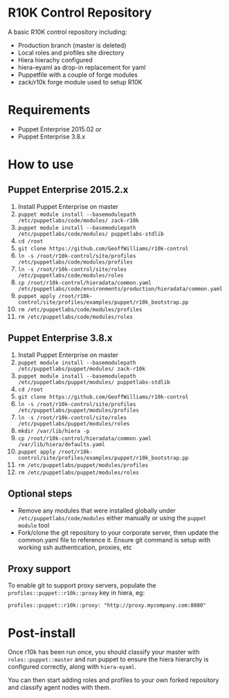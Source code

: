 # R10K Control Repository
A basic R10K control repository including:
* Production branch (master is deleted)
* Local roles and profiles site directory
* Hiera hierachy configured
* hiera-eyaml as drop-in replacement for yaml
* Puppetfile with a couple of forge modules
* zack/r10k forge module used to setup R10K

# Requirements
* Puppet Enterprise 2015.02
_or_
* Puppet Enterprise 3.8.x

# How to use 

## Puppet Enterprise 2015.2.x
1. Install Puppet Enterprise on master
1. `puppet module install --basemodulepath /etc/puppetlabs/code/modules/ zack-r10k`
1. `puppet module install --basemodulepath /etc/puppetlabs/code/modules/ puppetlabs-stdlib`
1. `cd /root`
1. `git clone https://github.com/GeoffWilliams/r10k-control`
1. `ln -s /root/r10k-control/site/profiles /etc/puppetlabs/code/modules/profiles`
1. `ln -s /root/r10k-control/site/roles /etc/puppetlabs/code/modules/roles`
1. `cp /root/r10k-control/hieradata/common.yaml /etc/puppetlabs/code/environments/production/hieradata/common.yaml`
1. `puppet apply /root/r10k-control/site/profiles/examples/puppet/r10k_bootstrap.pp`
1. `rm /etc/puppetlabs/code/modules/profiles`
1. `rm /etc/puppetlabs/code/modules/roles`

## Puppet Enterprise 3.8.x
1. Install Puppet Enterprise on master
1. `puppet module install --basemodulepath /etc/puppetlabs/puppet/modules/ zack-r10k`
1. `puppet module install --basemodulepath /etc/puppetlabs/puppet/modules/ puppetlabs-stdlib`
1. `cd /root`
1. `git clone https://github.com/GeoffWilliams/r10k-control`
1. `ln -s /root/r10k-control/site/profiles /etc/puppetlabs/puppet/modules/profiles`
1. `ln -s /root/r10k-control/site/roles /etc/puppetlabs/puppet/modules/roles`
1. `mkdir /var/lib/hiera -p`
1. `cp /root/r10k-control/hieradata/common.yaml /var/lib/hiera/defaults.yaml`
9. `puppet apply /root/r10k-control/site/profiles/examples/puppet/r10k_bootstrap.pp`
1. `rm /etc/puppetlabs/puppet/modules/profiles`
1. `rm /etc/puppetlabs/puppet/modules/roles`

## Optional steps
* Remove any modules that were installed globally under `/etc/puppetlabs/code/modules` either manually or using the `puppet module` tool
* Fork/clone the git repository to your corporate server, then update the common.yaml file to reference it.  Ensure git command is setup with working ssh authentication, proxies, etc

## Proxy support
To enable git to support proxy servers, populate the `profiles::puppet::r10k::proxy` key in hiera, eg: 
```
profiles::puppet::r10k::proxy: "http://proxy.mycompany.com:8080"
```

# Post-install
Once r10k has been run once, you should classify your master with `roles::puppet::master` and run puppet to ensure the hiera hierarchy is configured correctly, along with `hiera-eyaml`.

You can then start adding roles and profiles to your own forked repository and classify agent nodes with them.

